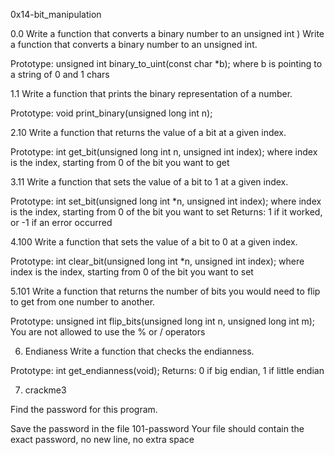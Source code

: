 0x14-bit_manipulation

0.0 Write a function that converts a binary number to an unsigned int
)
Write a function that converts a binary number to an unsigned int.

Prototype: unsigned int binary_to_uint(const char *b);
where b is pointing to a string of 0 and 1 chars

1.1 Write a function that prints the binary representation of a number.

Prototype: void print_binary(unsigned long int n);

2.10 Write a function that returns the value of a bit at a given index.

Prototype: int get_bit(unsigned long int n, unsigned int index);
where index is the index, starting from 0 of the bit you want to get

3.11 Write a function that sets the value of a bit to 1 at a given index.

Prototype: int set_bit(unsigned long int *n, unsigned int index);
where index is the index, starting from 0 of the bit you want to set
Returns: 1 if it worked, or -1 if an error occurred

4.100 Write a function that sets the value of a bit to 0 at a given index.

Prototype: int clear_bit(unsigned long int *n, unsigned int index);
where index is the index, starting from 0 of the bit you want to set

5.101 Write a function that returns the number of bits you would need to flip to get from one number to another.

Prototype: unsigned int flip_bits(unsigned long int n, unsigned long int m);
You are not allowed to use the % or / operators

6. Endianess
Write a function that checks the endianness.

Prototype: int get_endianness(void);
Returns: 0 if big endian, 1 if little endian

7. crackme3

Find the password for this program.

Save the password in the file 101-password
Your file should contain the exact password, no new line, no extra space
